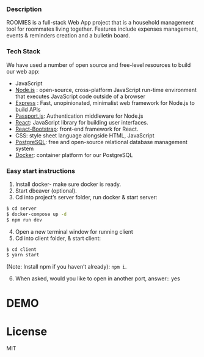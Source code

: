 ### Description

ROOMIES is a full-stack Web App project that is a household management tool for roommates living together. Features include expenses management, events & reminders creation and a bulletin board. 

### Tech Stack
We have used a number of open source and free-level resources to build our web app:
* JavaScript
* [Node.js] : open-source, cross-platform JavaScript run-time environment that executes JavaScript code outside of a browser
*  [Express] : Fast, unopinionated, minimalist web framework for Node.js to build APIs
* [Passport.js]: Authentication middleware for Node.js
* [React]: JavaScript library for building user interfaces.
* [React-Bootstrap]: front-end framework for React.
* CSS: style sheet language alongside HTML, JavaScript
* [PostgreSQL]: free and open-source relational database management system
* [Docker]: container platform for our PostgreSQL

### Easy start instructions

1. Install docker- make sure docker is ready.
2. Start dbeaver (optional).
3. Cd into project’s server folder, run docker & start server:
```sh
$ cd server
$ docker-compose up -d
$ npm run dev
```
4. Open a new terminal window for running client
5. Cd into client folder, & start client:
```sh
$ cd client
$ yarn start
```
(Note: Install npm if you haven’t already): `npm i`.

6. When asked, would you like to open in another port, answer:: yes

# DEMO


# License
MIT

[Express]: <http://expressjs.com>
[Node.js]: <https://nodejs.org/en/>
[Passport.js]: <www.passportjs.org/>
[PostgreSQL]: <https://www.postgresql.org/>
[React]: <https://reactjs.org/>
[React-Bootstrap]: <https://react-bootstrap.github.io/>
[Docker]: <https://www.docker.com/>

